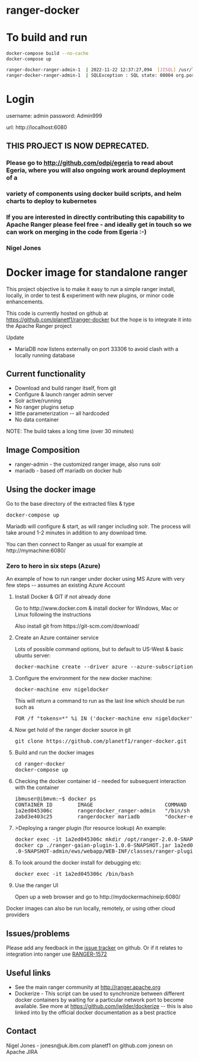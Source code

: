 # ranger-docker


# To build and run

```bash
docker-compose build --no-cache
docker-compose up
```


```bash
ranger-docker-ranger-admin-1  | 2022-11-22 12:37:27,094  [JISQL] /usr/lib/jvm/java-8-openjdk-amd64/bin/java  -cp /usr/share/java/postgresql.jar:/opt/ranger-3.0.0-SNAPSHOT-admin/jisql/lib/* org.apache.util.sql.Jisql -driver postgresql -cstring jdbc:postgresql://postgresdb/postgres -u postgres -p '********' -noheader -trim -c \; -query "SELECT 1;"
ranger-docker-ranger-admin-1  | SQLException : SQL state: 08004 org.postgresql.util.PSQLException: The authentication type 10 is not supported. Check that you have configured the pg_hba.conf file to include the client's IP address or subnet, and that it is using an authentication scheme supported by the driver. ErrorCode: 0

```

# Login

username: admin
password: Admin999

url: http://localhost:6080

## THIS PROJECT IS NOW DEPRECATED. 

### Please go to http://github.com/odpi/egeria to read about Egeria, where you will also ongoing work around deployment of a 
### variety of components using docker build scripts, and helm charts to deploy to kubernetes
### If you are interested in directly contributing this capability to Apache Ranger please feel free - and ideally get in touch so we can work on merging in the code from Egeria :-)

### Nigel Jones

<h1>Docker image for standalone ranger</h1>


This project objective is to make it easy to run a simple ranger install, locally, in order to test & experiment
with new plugins, or minor code enhancements.

This code is currently hosted on github at https://github.com/planetf1/ranger-docker 
but the hope is to integrate it into the Apache Ranger project

Update
 * MariaDB now listens externally on port 33306 to avoid clash with a locally running
   database
<h2>Current functionality</h2>
<ul>
<li>Download and build ranger itself, from git
<li>Configure & launch ranger admin server
<li>Solr active/running
<li>No ranger plugins setup
<li>little parameterization -- all hardcoded
<li>No data container
</ul>
NOTE: The build takes a long time (over 30 minutes)
<h2>Image Composition</h2>
<ul>
<li>ranger-admin - the customized ranger image, also runs solr
<li>mariadb - based off mariadb on docker hub
</ul>
<h2>Using the docker image</h2>
Go to the base directory of the extracted files & type
<pre>
docker-compose up
</pre>
Mariadb will configure & start, as will ranger including solr. The process will take around 1-2 minutes in addition
to any download time.
<p>
You can then connect to Ranger as usual for example at http://mymachine:6080/
<h3>Zero to hero in six steps (Azure)</h3>
<p>An example of how to run ranger under docker using MS Azure with very few steps -- assumes an existing Azure Account
<ol>
<li>Install Docker & GIT if not already done
<p>Go to http://www.docker.com & install docker for Windows, Mac or Linux following the instructions
<p>Also install git from https://git-scm.com/download/
<li>Create an Azure container service
<p>
Lots of possible command options, but to default to US-West & basic ubuntu server:
<pre>docker-machine create --driver azure --azure-subscription-id aaaaaaaa-bbbb-cccc-dddd-eeeeee nigeldocker</pre>
<li>Configure the environment for the new docker machine:
 <pre>docker-machine env nigeldocker</pre>
 <p>This will return a command to run as the last line which should be run such as
 <pre>FOR /f "tokens=*" %i IN ('docker-machine env nigeldocker') DO @%i</pre>
 <li>Now get hold of the ranger docker source in git
 <pre>git clone https://github.com/planetf1/ranger-docker.git</pre>
 <li>Build and run the docker images
 <pre>cd ranger-docker
docker-compose up</pre>
<li>Checking the docker container id - needed for subsequent interaction with the container
<pre>
ibmuser@ibmvm:~$ docker ps
CONTAINER ID        IMAGE                       COMMAND                  CREATED             STATUS              PORTS                                                                              NAMES
1a2ed045306c        rangerdocker_ranger-admin   "/bin/sh -c /opt/ran…"   2 hours ago         Up 2 hours          0.0.0.0:6080->6080/tcp, 0.0.0.0:6083->6083/tcp, 0.0.0.0:6182-6183->6182-6183/tcp   rangerdocker_ranger-admin_1
2abd3e403c25        rangerdocker_mariadb        "docker-entrypoint.s…"   2 hours ago         Up 2 hours          0.0.0.0:3306->3306/tcp                                                             rangerdocker_mariadb_1
</pre>
<li>>Deploying a ranger plugin (for resource lookup)
An example:
<pre>
docker exec -it 1a2ed045306c mkdir /opt/ranger-2.0.0-SNAPSHOT-admin/ews/webapp/WEB-INF/classes/ranger-plugins/gaian
docker cp ./ranger-gaian-plugin-1.0.0-SNAPSHOT.jar 1a2ed045306c:/opt/ranger-2.0
.0-SNAPSHOT-admin/ews/webapp/WEB-INF/classes/ranger-plugins/gaian
</pre>
<li>To look around the docker install for debugging etc:
<pre>
docker exec -it 1a2ed045306c /bin/bash
</pre>
 <li>Use the ranger UI
 <p>Open up a web browser and go to http://mydockermachineip:6080/
 </ol>
 <p>Docker images can also be run locally, remotely, or using other cloud providers
<h2>Issues/problems</h2>
Please add any feedback in the <a href="https://github.com/planetf1/ranger-docker/issues">issue tracker</a> on github.
Or if it relates to integration into ranger use <a href="https://issues.apache.org/jira/browse/RANGER-1572">RANGER-1572</a> 


<h2>Useful links</h2>
<ul>
<li>See the main ranger community at <a href="http://ranger.apache.org">http://ranger.apache.org</a>
<li>Dockerize - This script can be used to synchronize between different docker containers by waiting for a particular network port to become available. See more at <a href="https://github.com/jwilder/dockerize">https://github.com/jwilder/dockerize</a> -- this is also linked into by the official docker documentation as a best practice
</ul>
<h2>Contact</h2>
Nigel Jones - 
jonesn@uk.ibm.com
planetf1 on github.com
jonesn on Apache JIRA
